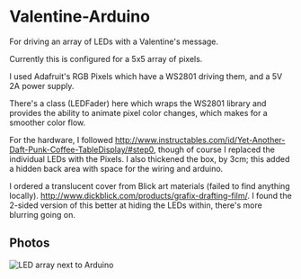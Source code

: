 Valentine-Arduino
=================

For driving an array of LEDs with a Valentine's message.

Currently this is configured for a 5x5 array of pixels.

I used Adafruit's RGB Pixels which have a WS2801 driving them, and a 5V 2A power supply.

There's a class (LEDFader) here which wraps the WS2801 library and provides the ability to animate pixel color changes, which makes for a smoother color flow.

For the hardware, I followed http://www.instructables.com/id/Yet-Another-Daft-Punk-Coffee-TableDisplay/#step0, though of course I replaced the individual LEDs with the Pixels. I also thickened the box, by 3cm; this added a hidden back area with space for the wiring and arduino.

I ordered a translucent cover from Blick art materials (failed to find anything locally). http://www.dickblick.com/products/grafix-drafting-film/. I found the 2-sided version of this better at hiding the LEDs within, there's more blurring going on.

Photos
------

![LED array next to Arduino](gperks.github.com/Valentine-Arduino/pics/IMG_3159.jpg)

